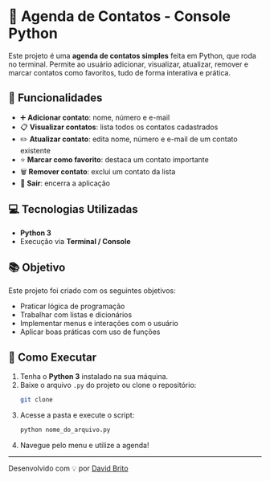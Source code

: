 # 📒 Agenda de Contatos - Console Python

Este projeto é uma **agenda de contatos simples** feita em Python, que roda no terminal. Permite ao usuário adicionar, visualizar, atualizar, remover e marcar contatos como favoritos, tudo de forma interativa e prática.

## :wrench: Funcionalidades

- ➕ **Adicionar contato**: nome, número e e-mail
- 📋 **Visualizar contatos**: lista todos os contatos cadastrados
- ✏️ **Atualizar contato**: edita nome, número e e-mail de um contato existente
- ⭐ **Marcar como favorito**: destaca um contato importante
- 🗑️ **Remover contato**: exclui um contato da lista
- 🚪 **Sair**: encerra a aplicação

## :computer: Tecnologias Utilizadas

- **Python 3**
- Execução via **Terminal / Console**

## :books: Objetivo

Este projeto foi criado com os seguintes objetivos:

- Praticar lógica de programação
- Trabalhar com listas e dicionários
- Implementar menus e interações com o usuário
- Aplicar boas práticas com uso de funções

## :rocket: Como Executar

1. Tenha o **Python 3** instalado na sua máquina.
2. Baixe o arquivo `.py` do projeto ou clone o repositório:
   ```bash
   git clone 
   ```
3. Acesse a pasta e execute o script:
   ```bash
   python nome_do_arquivo.py
   ```
4. Navegue pelo menu e utilize a agenda!

---

Desenvolvido com 💡 por [David Brito](https://github.com/DavidBrito06)

